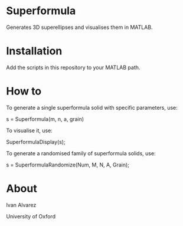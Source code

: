 # Superformula
Generates 3D superellipses and visualises them in MATLAB.

# Installation
Add the scripts in this repository to your MATLAB path. 

# How to
To generate a single superformula solid with specific parameters, use:

s = Superformula(m, n, a, grain)

To visualise it, use:

SuperformulaDisplay(s);

To generate a randomised family of superformula solids, use:

 s = SuperformulaRandomize(Num, M, N, A, Grain);
 

# About
Ivan Alvarez

University of Oxford
